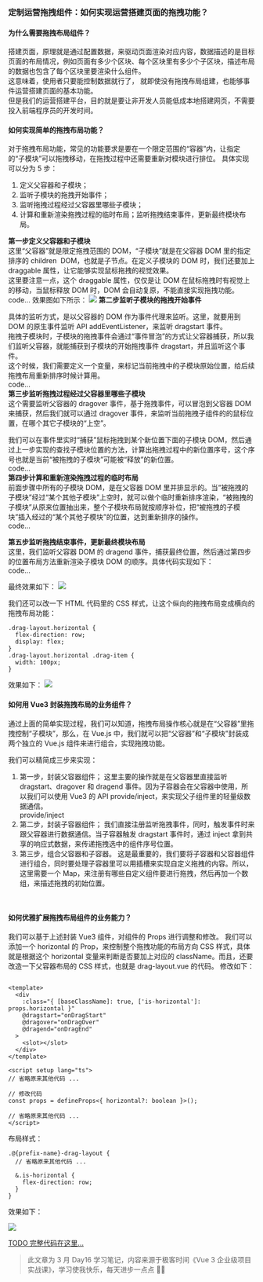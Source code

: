### 定制运营拖拽组件：如何实现运营搭建页面的拖拽功能？

#### 为什么需要拖拽布局组件？

搭建页面，原理就是通过配置数据，来驱动页面渲染对应内容，数据描述的是目标页面的布局情况，例如页面有多少个区块、每个区块里有多少个子区块，描述布局的数据也包含了每个区块里要渲染什么组件。
<br/>
这意味着，使用者只要能控制数据就行了， 就即使没有拖拽布局组建，也能够事件运营搭建页面的基本功能。<br/>
但是我们的运营搭建平台，目的就是要让非开发人员能低成本地搭建网页，不需要投入前端程序员的开发时间。
<br/>

#### 如何实现简单的拖拽布局功能？

对于拖拽布局功能，常见的功能要求是要在一个限定范围的“容器”内，让指定的“子模块”可以拖拽移动，在拖拽过程中还需要重新对模块进行排位。
具体实现可以分为 5 步：

1. 定义父容器和子模块；
2. 监听子模块的拖拽开始事件；
3. 监听拖拽过程经过父容器里哪些子模块；
4. 计算和重新渲染拖拽过程的临时布局；监听拖拽结束事件，更新最终模块布局。

<b>第一步定义父容器和子模块</b><br/>
这里“父容器”就是限定拖拽范围的 DOM，“子模块”就是在父容器 DOM 里的指定排序的 children  DOM，也就是子节点。在定义子模块的 DOM 时，我们还要加上 draggable 属性，让它能够实现鼠标拖拽的视觉效果。<br/>
这里要注意一点，这个 draggable 属性，仅仅是让 DOM 在鼠标拖拽时有视觉上的移动，当鼠标释放 DOM 时，DOM 会自动复原，不能直接实现拖拽功能。
<br/>
code...
效果图如下所示：
![](https://static001.geekbang.org/resource/image/c7/7d/c75565b32f488ff7782965d463dbfe7d.png?wh=1238x822)
<b>第二步监听子模块的拖拽开始事件</b><br/>

具体的监听方式，是以父容器的 DOM 作为事件代理来监听。这里，就要用到 DOM 的原生事件监听 API addEventListener，来监听 dragstart 事件。<br/>
拖拽子模块时，子模块的拖拽事件会通过“事件冒泡”的方式让父容器捕获，所以我们监听父容器，就能捕获到子模块的开始拖拽事件 dragstart，并且监听这个事件。<br/>
这个时候，我们需要定义一个变量，来标记当前拖拽中的子模块原始位置，给后续拖拽布局重新排序时候计算用。
<br/>
code...
<br/>
<b>第三步监听拖拽过程经过父容器里哪些子模块</b><br/>
这个需要监听父容器的 dragover 事件，基于拖拽事件，可以冒泡到父容器 DOM 来捕获，然后我们就可以通过 dragover 事件，来监听当前拖拽子组件的的鼠标位置，在哪个其它子模块的“上空”。<br/>

我们可以在事件里实时“捕获”鼠标拖拽到某个新位置下面的子模块 DOM，然后通过上一步实现的查找子模块位置的方法，计算出拖拽过程中的新位置序号，这个序号也就是当前“被拖拽的子模块”可能被“释放”的新位置。
<br/>
code...
<br/>
<b>第四步计算和重新渲染拖拽过程的临时布局</b><br/>
前面步骤中所有的子模块 DOM，是在父容器 DOM 里并排显示的。当“被拖拽的子模块”经过“某个其他子模块”上空时，就可以做个临时重新排序渲染，“被拖拽的子模块”从原来位置抽出来，整个子模块布局就按顺序补位，把“被拖拽的子模块”插入经过的“某个其他子模块”的位置，达到重新排序的操作。
<br/>
code...
<br/>

<b>第五步监听拖拽结束事件，更新最终模块布局</b><br/>
这里，我们监听父容器 DOM 的 dragend 事件，捕获最终位置，然后通过第四步的位置布局方法重新渲染子模块 DOM 的顺序。具体代码实现如下：
<br/>
code...
<br/>

最终效果如下：
![](https://static001.geekbang.org/resource/image/6a/a5/6a40d6b7c1b9c94652d0f21yy7ddafa5.gif?wh=600x385)

我们还可以改一下 HTML 代码里的 CSS 样式，让这个纵向的拖拽布局变成横向的拖拽布局功能：
<br/>

```
.drag-layout.horizontal {
  flex-direction: row;
  display: flex;
}
.drag-layout.horizontal .drag-item {
  width: 100px;
}
```

效果如下：
![](https://static001.geekbang.org/resource/image/66/62/661cfae39f146fcd24fec536fdcb3962.gif?wh=600x385)

#### 如何用 Vue3 封装拖拽布局的业务组件？

通过上面的简单实现过程，我们可以知道，拖拽布局操作核心就是在“父容器”里拖拽控制“子模块”，那么，在 Vue.js 中，我们就可以把“父容器”和“子模块”封装成两个独立的 Vue.js 组件来进行组合，实现拖拽功能。
<br/>

我们可以精简成三步来实现：

1. 第一步，封装父容器组件；
   这里主要的操作就是在父容器里直接监听 dragstart、dragover 和 dragend 事件。因为子容器会在父容器中使用，所以我们可以使用 Vue3 的 API provide/inject，来实现父子组件里的轻量级数据通信。
   <br/>
   provide/inject
2. 第二步，封装子容器组件；
   我们直接注册监听拖拽事件，同时，触发事件时来跟父容器进行数据通信。当子容器触发 dragstart 事件时，通过 inject 拿到共享的响应式数据，来传递拖拽选中的组件序号位置。
3. 第三步，组合父容器和子容器。
   这是最重要的，我们要将子容器和父容器组件进行组合，同时要处理子容器里可以用插槽来实现自定义拖拽的内容。所以，这里需要一个 Map，来注册有哪些自定义组件要进行拖拽，然后再加一个数组，来描述拖拽的初始位置。

<br/>

#### 如何优雅扩展拖拽布局组件的业务能力？

我们可以基于上述封装 Vue3 组件，对组件的 Props 进行调整和修改。
我们可以添加一个 horizontal 的 Prop，来控制整个拖拽功能的布局方向 CSS 样式，具体就是根据这个 horizontal 变量来判断是否要加上对应的 className。而且，还要改造一下父容器布局的 CSS 样式，也就是 drag-layout.vue 的代码。
修改如下：

```

<template>
  <div
    :class="{ [baseClassName]: true, ['is-horizontal']: props.horizontal }"
    @dragstart="onDragStart"
    @dragover="onDragOver"
    @dragend="onDragEnd"
  >
    <slot></slot>
  </div>
</template>

<script setup lang="ts">
// 省略原来其他代码 ...

// 修改代码
const props = defineProps<{ horizontal?: boolean }>();

// 省略原来其他代码 ...
</script>

```

布局样式：

```
.@{prefix-name}-drag-layout {
  // 省略原来其他代码 ...

  &.is-horizontal {
    flex-direction: row;
  }
}
```

效果如下：

![](https://static001.geekbang.org/resource/image/14/b1/145082b185944a770156f5aec66559b1.gif?wh=599x268)

[TODO 完整代码在这里...](../main/)
<br/>

> 此文章为 3 月 Day16 学习笔记，内容来源于极客时间《Vue 3 企业级项目实战课》，学习使我快乐，每天进步一点点 💪💪
